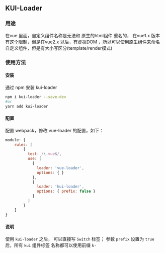 ## KUI-Loader</h2>
### 用途
在vue 里面，自定义组件名称是无法和 原生的html组件 重名的， 在vue1.x 版本有这个限制，但是在vue2.x 以后，有虚拟DOM ，所以可以使用原生组件来命名自定义组件，但是有大小写区分(template/render模式)
### 使用方法
#### 安装 
通过 npm 安装 kui-loader
```sh
npm i kui-loader --save-dev
#or
yarn add kui-loader
```
#### 配置
配置 webpack，修改 vue-loader 的配置，如下：

```js
module: {
    rules: [
        {
          test: /\.vue$/,
          use: [
            {
              loader: 'vue-loader',
              options: { }
            },
            {
              loader: 'kui-loader',
              options: { prefix: false }
            }
          ]
        }
    ]
}
```

#### 说明
使用 `kui-loader` 之后， 可以直接写 `Switch` 标签；
参数 `prefix` 设置为 `true` 后，所有 `kui` 组件标签 名称都可以使用前缀 `k-`
 